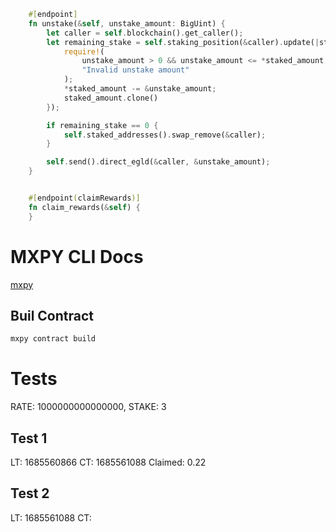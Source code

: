 ```rust
    #[endpoint]
    fn unstake(&self, unstake_amount: BigUint) {
        let caller = self.blockchain().get_caller();
        let remaining_stake = self.staking_position(&caller).update(|staked_amount| {
            require!(
                unstake_amount > 0 && unstake_amount <= *staked_amount,
                "Invalid unstake amount"
            );
            *staked_amount -= &unstake_amount;
            staked_amount.clone()
        });

        if remaining_stake == 0 {
            self.staked_addresses().swap_remove(&caller);
        }

        self.send().direct_egld(&caller, &unstake_amount);
    }


    #[endpoint(claimRewards)]
    fn claim_rewards(&self) {
    }
```
# MXPY CLI Docs
[mxpy](https://github.com/multiversx/mx-sdk-py-cli/blob/main/CLI.md)
## Buil Contract
```sh
mxpy contract build
```



# Tests

RATE: 1000000000000000, STAKE: 3

## Test 1
LT: 1685560866
CT: 1685561088
Claimed: 0.22

## Test 2
LT: 1685561088
CT: 
